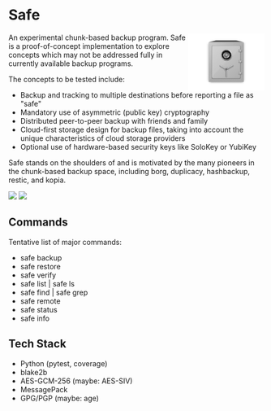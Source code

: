 # Safe

<img src="assets/safe-icon.png" alt="Image of a safe" align="right" style="width: 150px;" />

An experimental chunk-based backup program. Safe is a proof-of-concept
implementation to explore concepts which may not be addressed fully in
currently available backup programs.

The concepts to be tested include:

- Backup and tracking to multiple destinations before reporting a file as
  "safe"
- Mandatory use of asymmetric (public key) cryptography
- Distributed peer-to-peer backup with friends and family
- Cloud-first storage design for backup files, taking into account the unique
  characteristics of cloud storage providers
- Optional use of hardware-based security keys like SoloKey or YubiKey

Safe stands on the shoulders of and is motivated by the many pioneers in the
chunk-based backup space, including borg, duplicacy, hashbackup, restic, and
kopia.

<img src="https://github.com/presto8/safe/workflows/Ubuntu%2020.04/badge.svg"> <img src="https://img.shields.io/endpoint?url=https://raw.githubusercontent.com/wiki/presto8/safe/python-coverage-comment-action-badge.json">

## Commands

Tentative list of major commands:

* safe backup
* safe restore
* safe verify
* safe list | safe ls
* safe find | safe grep
* safe remote
* safe status
* safe info

## Tech Stack
* Python (pytest, coverage)
* blake2b
* AES-GCM-256 (maybe: AES-SIV)
* MessagePack
* GPG/PGP (maybe: age)
